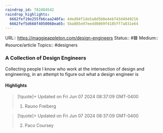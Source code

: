 ```yaml
---
raindrop_id: 782484542
raindrop_highlights:
  6662fef19e255fb6caa240fa: 44ed94f1de5a8d5b0e4eb743d4949216
  6662fef5d668f4050068ea65: 5ba085e97eedd0869f4185ff7a831e64
---
```


URL:: https://maggieappleton.com/design-engineers
Status:: #🟥
Medium:: #source/article
Topics:: #designers

### A Collection of Design Engineers

Collecting people I know who work at the intersection of design and engineering, in an attempt to figure out what a design engineer is

#### Highlights

> [!quote]+ Updated on Fri Jun 07 2024 08:37:09 GMT-0400
>
> 1. Rauno Freiberg

> [!quote]+ Updated on Fri Jun 07 2024 08:37:09 GMT-0400
>
> 2. Paco Coursey
